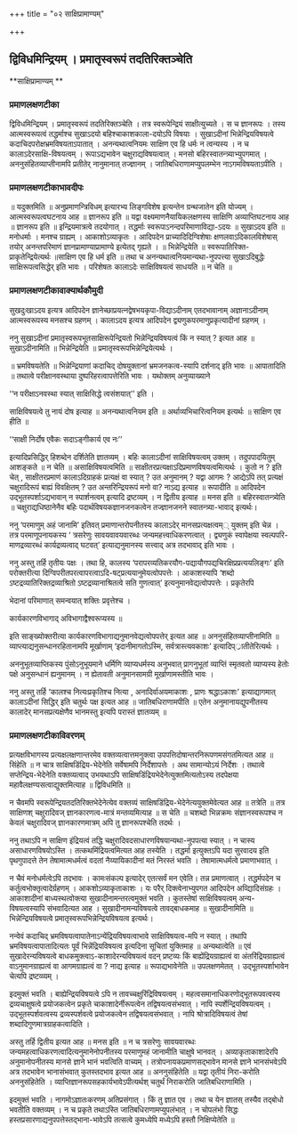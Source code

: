 +++
title = "०२ साक्षिप्रामाण्यम्"

+++


## द्विविधमिन्द्रियम् । प्रमातृस्वरूपं तदतिरिक्तञ्चेति

**साक्षिप्रामाण्यम् **

### **प्रमाणलक्षणटीका**

द्विविधमिन्द्रियम् । प्रमातृस्वरूपं तदतिरिक्तञ्चेति । तत्र स्वरूपेन्द्रियं साक्षीत्युच्यते । स च ज्ञानरूपः । तस्य आत्मस्वरूपत्वं तद्धर्माश्च सुखाऽदयो बहिश्चाकाशकाला-दयोऽपि विषयाः । सुखाऽदीनां भिन्नेन्द्रियविषयत्वे कदाचिदपरोक्षभ्रमविषयताऽपातात् । अनन्यथात्वनियमः साक्षिण एव हि धर्मः न त्वन्यस्य । न च कालाऽदेरसाक्षि-विषयत्वम् । रूपाऽद्यभावेन चक्षुराद्यविषयत्वात् । मनसो बहिरस्वातन्त्र्याभ्युपगमात् । अननुसंहितव्याप्तीनामपि प्रतीतेर् नानुमानात् तज्ज्ञानम् । जातिबधिराणामप्युपलम्भेन नाऽगमविषयताऽपीति ।

### **प्रमाणलक्षणटीकाभावदीपः**

॥ यदुक्तमिति ॥ अनुप्रमाणन्त्रिविधम् इत्यारभ्य लिङ्गविशेष इत्यन्तेन ग्रन्थजातेन इति योज्यम् । आत्मस्वरूपत्वघटनाय आह ॥ ज्ञानरूप इति ॥ यद्वा वक्ष्यमाणनैयायिकलक्षणस्य साक्षिणि अव्याप्तिघटनाय आह ॥ ज्ञानरूप इति ॥ इन्द्रियमात्रत्वे तदयोगात् । तद्धर्माः स्वरूपाऽनन्दपरिमाणाविद्या-ऽदयः ॥ सुखाऽदय इति ॥ मनोधर्माः । मनश्च ग्राह्यम् । आकाशोऽव्याकृतः । आदिपदेन प्राच्यादिदिग्विशेषाः क्षणलवाऽदिकालविशेषास् तयोर् अनन्तपरिमाणं ज्ञानप्रामाण्याप्रामाण्ये इत्येतद् गृह्यते । ॥ भिन्नेन्द्रियेति ॥ स्वरूपातिरिक्त-प्राकृतेन्द्रियेत्यर्थः ॥साक्षिण एव हि धर्म इति ॥ तथा च अनन्यथात्वनियमान्यथा-नुपपत्त्या सुखाऽदिबुद्धेः साक्षिरूपत्वसिद्धेर्
इति भावः । परिशेषतः कालाऽदेः साक्षिविषयत्वं साधयति ॥ न चेति ॥

### **प्रमाणलक्षणटीकावाक्यार्थकौमुदी**

सुखदुःखाऽदय इत्यत्र आदिपदेन ज्ञानेच्छाप्रयत्नद्वेषभयकृपा-विद्याऽदीनाम् एतदभावानाम् अज्ञानाऽदीनाम् आत्मस्वरूपस्य मनसश्च ग्रहणम् । कालाऽदय इत्यत्र आदिपदेन द्व्यणुकपरमाणुप्रकृत्यादीनां ग्रहणम् ।

ननु सुखाऽदीनां प्रमातृस्वरूपभूतसाक्षिरूपेन्द्रियतो भिन्नेन्द्रियविषयत्वं किं न स्यात् ? इत्यत आह ॥ सुखाऽदीनामिति ॥ भिन्नेन्द्रियेति ॥ प्रमातृस्वरूपभिन्नेन्द्रियेत्यर्थः ।

॥ भ्रमविषयतेति ॥ भिन्नेन्द्रियाणां कदाचिद् दोषयुक्तानां भ्रमजनकत्व-स्यापि दर्शनाद् इति भावः ॥ आपातादिति ॥ तथात्वे परीक्षानवस्थाया दुष्परिहरत्वापत्तेरिति भावः । यथोक्तम् अनुव्याख्याने

‘‘न परीक्षाऽनवस्था स्यात् साक्षिसिद्धे त्वसंशयात्’’ इति ।

साक्षिविषयत्वे तु नायं दोष इत्याह ॥ अनन्यथात्वनियम इति ॥
अर्थाव्यभिचारित्वनियम इत्यर्थः ॥ साक्षिण एव हीति ॥

‘‘साक्षी निर्दोष एवैकः सदाऽङ्गीकार्य एव नः’’

इत्यादिप्रसिद्धिर् हिशब्देन दर्शितेति ज्ञातव्यम् । बहिः कालाऽदीनां साक्षिविषयत्वम् उक्तम् । तदुपपादयितुम् आशङ्कते ॥ न चेति ॥ असाक्षिविषयत्वमिति ॥ साक्षीतरप्रत्यक्षाऽदिप्रमाणविषयत्वमित्यर्थः । कुतो न ? इति चेत् , साक्षीतरप्रमाणं कालाऽदिग्राहकं प्रत्यक्षं वा स्यात् ? उत अनुमानम् ? यद्वा आगमः ? आद्येऽपि तत् प्रत्यक्षं चक्षुरादिरूपं बाह्यं विवक्षितम् ? उत अन्तरिन्द्रियरूपं मनो वा? नाऽद्य इत्याह ॥ रूपादीति ॥ आदिपदेन उद्भूतस्पर्शाऽद्यभावान् न स्पार्शनत्वम् इत्यादि द्रष्टव्यम् । न द्वितीय इत्याह ॥ मनस इति ॥ बहिरस्वातन्त्र्येति ॥ चक्षुराद्यधिष्ठानेनैव बहिः पदार्थविषयकज्ञानजनकत्वेन तज्ज्ञानजनने स्वातन्त्र्या-भावाद् इत्यर्थः।

ननु ‘परमाणुम् अहं जानामि’ इतिवत् प्रमाणान्तरोपनीतस्य कालाऽदेर् मानसप्रत्यक्षत्वम्् युक्तम् इति चेन्न । तत्र परमाणूपनायकस्य ‘ त्रसरेणुः सावयवावयवारब्धः जन्यमहत्त्वाधिकरणत्वात् । द्व्यणुकं स्वापेक्षया स्वल्पपरि-माणद्रव्यारब्धं कार्यद्रव्यत्वाद् घटवत्’ इत्याद्यनुमानस्य सत्त्वाद् अत्र तदभावाद् इति भावः ।

ननु अस्तु तर्हि तृतीयः पक्षः । तथा हि, कालस्य ‘परापरव्यतिकरयौग-पद्यायौगपद्यचिरक्षिप्रप्रत्ययलिङ्गः’ इति परोक्तरीत्या दिग्विपरीतपरत्वापरत्वाऽदि-षट्प्रत्ययानुमेयत्वोपपत्तेः । आकाशस्यापि ‘शब्दो ऽष्टद्रव्यातिरिक्तद्रव्याश्रितो ऽष्टद्रव्यानाश्रितत्वे सति गुणत्वात्’ इत्यनुमानवेद्यत्वोपपत्तेः । प्रकृतेरपि

भेदानां परिमाणात् समन्वयात् शक्तिः प्रवृत्तेश्च ।

कार्यकारणविभागाद् अविभागाद्वैश्वरूप्यस्य ॥

इति साङ्ख्योक्तरीत्या कार्यकारणविभागाद्यनुमानवेद्यत्वोपपत्तेर् इत्यत आह ॥ अननुसंहितव्याप्तीनामिति ॥ व्याप्त्याद्यनुसन्धानरहितानामपि मूर्खाणाम् ‘इदानीमागतोऽस्मि, सर्वत्रास्त्यवकाशः’ इत्यादिप््रातीतेरित्यर्थः ।

अननुभूतव्याप्तिकस्य पुंसोऽनुभूयमाने धर्मिणि व्याप्यधर्मस्य अनुभवात् प्रागनुभूतां व्याप्तिं स्मृतवतो व्याप्यस्य हेतोः पक्षे अनुसन्धानं ह्यनुमानम् । न ह्येतावती अनुमानसामग्री मूर्खाणामस्तीति भावः ।

ननु अस्तु तर्हि ‘कालश्च नित्यःप्रकृतिश्च नित्या , अनादिर्वाअयमाकाशः , प्राणः श्रद्धाऽकाशः’ इत्याद्यागमात् कालाऽदीनां सिद्धिर् इति चतुर्थः पक्ष इत्यत आह ॥ जातिबधिराणामपीति ॥ एतेन अनुमानायद्युपनीतस्य कालादेर् मानसप्रत्यक्षेणैव भानमस्तु इत्यपि परास्तं ज्ञातव्यम् ॥

### **प्रमाणलक्षणटीकाविवरणम्**

प्रत्यक्षविभागस्य प्रत्यक्षलक्षणान्तरमेव वक्तव्यत्वात्तमनुक्त्वा उपपत्तिदोषान्तरनिरूपणमसंगतमित्यत आह ॥ सिंहेति ॥ न चात्र साक्षिषडिंद्रिय-भेदेनेति सर्वेषामपि निर्देशापत्तेः । अथ सामान्योऽयं निर्देशः । तथात्वे सप्तेन्द्रिय-भेदेनेति वक्तव्यत्वाद् उभयथाऽपि साक्षिषडिंद्रियभेदेनेत्युक्तमित्यतोऽस्य तदपेक्षया महावैलक्षण्यसत्वाद्युक्तमित्याह ॥ द्विविधमिति ॥

न चैवमपि स्वरूपेन्द्रियतदतिरिक्तभेदेनेत्येव वक्तव्यं साक्षिषडिंद्रिय-भेदेनेत्ययुक्तमेवेत्यत आह ॥ तत्रेति ॥ तत्र साक्षिणश् चक्षुरादिवज् ज्ञानकारणत्व-मात्रं मन्तव्यमित्याह ॥ स चेति ॥ चशब्दो भिन्नक्रमः संज्ञानस्वरूपश्च न केवलं चक्षुरादिवज् ज्ञानकारणमात्रम् अपि तु ज्ञानरूपश्चेति तदर्थः ।

ननु तथाऽपि न साक्षिण इंद्रियत्वं तद्धि चक्षुरादिवदसाधारणविषयान्यथा-नुपपत्या स्यात् । न चास्य असाधारणविषयोऽस्ति । तत्कथमिंद्रियत्वमित्यत आह तस्येति । तद्धर्मा इत्युक्तऽपि यदा सुरवादय इति पृथगुपादत्ते तेन तेषामात्मधर्मत्वं वदतां नैय्यायिकादीनां मतं निरस्तं भवति । तेषामात्मधर्मत्वे प्रमाणाभवात् ।

न चैवं मनोधर्मत्वेऽपि तदभावः । कामःसंकल्प इत्यादेर् एतत्सर्वं मन एवेति। तन्न प्रमाणत्वात् । तद्धर्मपदेन च कर्तुत्वभोक्तृत्वादेर्ग्रहणम् । आकशोऽव्याकृताकाशः । यः परैर् दिक्त्वेनाभ्युपगत आदिपदेन अव्द्यिादिसंग्रहः । आकाशादीनां बाध्यस्थत्वोक्त्या सुखादीनामन्तरत्वमुक्तं भवति । कुतस्तेषां साक्षिविषयत्वम् अन्य-विषयत्वस्यापि संभवादित्यत आह । सुखादीनामन्यविषयत्वे तावद्बाधकमाह ॥ सुखादीनामिति ॥ भिन्नेन्द्रियविषयत्वे प्रमातृस्वरूपभिन्नेन्द्रियविषयत्व इत्यर्थः।

नन्वेवं कदाचिद् भ्रमविषयत्वापातेनाऽन्येंद्रियविषयत्वाभावे साक्षिविषयत्व-मपि न स्यात् । तथापि भ्रमविषयत्वापातादित्यतः पूर्वं भिन्नेंद्रियविषयत्व इत्यदिना सूचितां युक्तिमाह ॥ अन्यथात्वेति ॥ एवं सुखादेरन्यविषयत्वे बाधकमुक्त्वाऽ-काशादेरन्यविषयत्वं वदन् प्रष्टव्यः किं बाह्येंद्रियग्राह्यत्वं वा अंतरिंद्रियग्राह्यत्वं वाऽनुमानग्राह्यत्वं वा आगमग्राह्यत्वं वा ? नाद्य इत्याह ॥ रूपाद्यभावेनेति ॥ उपलक्षणमेतत् । उद्भूतस्पर्शाभावेन चेत्यपि द्रष्टव्व्यम् ।

इदमुक्तं भवति । बाह्येन्द्रियविषयत्वे ऽपि न तावच्चक्षुरिंद्रिविषयत्वम् । महत्वसमानाधिकरणोद्भूतरूपवत्वस्य द्रव्यचाक्षुषत्वे प्रयोजकत्वेन प्रकृते चाकाशादेर्नीरूपत्वेन तद्विषयत्वसंभवात् । नापि स्पर्शेन्द्रियविषयत्वम् । उद्भूतस्पर्शवत्वस्य द्रव्यस्पर्शवत्वे प्रयोजकत्वेन तद्विषयत्वसंभवात् । नापि श्रोत्रादिविषयत्वं तेषां शब्दादिगुणमात्रग्राहकत्वादिति ।

अस्तु तर्हि द्वितीय इत्यत आह ॥ मनस इति ॥ न च त्रसरेणुः सावयवारब्धः जन्यमहत्वाधिकरणत्वादित्यनुमानेनोपनीतस्य परमाणुमहं जानामीति चाक्षुषे भानवत् । अव्याकृताकाशादेरपि अनुमानोपनीतस्य मानसे ज्ञाने भानं भवत्विति वाच्यम् । तत्रोपनायकप्रमाणसद्भावेन मानसे ज्ञाने भानसंभवेऽपि अत्र तदभावेन भानासंभवात् कुतस्तदभाव इत्यत आह ॥ अननुसंहितेति ॥ यद्वा तृतीयं निरा-करोति अननुसंहितेति । व्याप्तिज्ञानरूपसहकार्यभावेऽपीत्यर्थश् चतुर्थं निराकरोति जातिबधिराणामिति ।

इदमुक्तं भवति । नागमोऽज्ञातःकरणम् अतिप्रसंगात् । किं तु ज्ञात एव । तथा च येन ज्ञातस् तस्यैव तद्बोधो भवतीति वक्तव्यम् । न च प्रकृते तथाऽस्ति जातिबधिराणामप्युपलंभात् । न चोपलंभो सिद्धः हस्तप्रसारणाद्यनुपपत्तेस्तद्भाना-भावेऽपि तत्सत्वे कुमध्येपि मध्येऽपि हस्तौ निक्षिप्येतेति ॥

